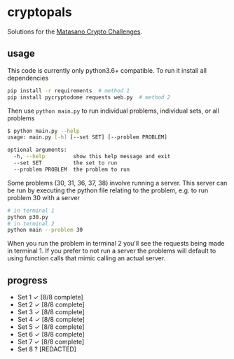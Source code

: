 # cryptopals
Solutions for the [Matasano Crypto Challenges](http://cryptopals.com).

## usage
This code is currently only python3.6+ compatible. To run it install all dependencies

```bash
pip install -r requirements  # method 1
pip install pycryptodome requests web.py  # method 2
```

Then use `python main.py` to run individual problems, individual sets, or all problems

```bash
$ python main.py --help
usage: main.py [-h] [--set SET] [--problem PROBLEM]

optional arguments:
  -h, --help         show this help message and exit
  --set SET          the set to run
  --problem PROBLEM  the problem to run
 ```

Some problems (30, 31, 36, 37, 38) involve running a server. This server can be run by
executing the python file relating to the problem, e.g. to run problem 30 with a server

```bash
# in terminal 1
python p30.py
# in terminal 2
python main --problem 30
```

When you run the problem in terminal 2 you'll see the requests being made in terminal 1.
If you prefer to not run a server the problems will default to using function calls that
mimic calling an actual server.

## progress
* Set 1 ✓ [8/8 complete]
* Set 2 ✓ [8/8 complete]
* Set 3 ✓ [8/8 complete]
* Set 4 ✓ [8/8 complete]
* Set 5 ✓ [8/8 complete]
* Set 6 ✓ [8/8 complete]
* Set 7 ✓ [8/8 complete]
* Set 8 ? [REDACTED]
